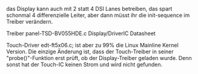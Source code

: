 das Display kann auch mit 2 statt 4 DSI Lanes betreiben, 
das spart schonmal 4 differenzielle Leiter, 
aber dann müsst ihr die init-sequence im Treiber verändern.


Treiber panel-TSD-BV055HDE.c 
Display/DriverIC Datasheet 


Touch-Driver edt-ft5x06.c; 
ist aber zu 99% die Linux Mainline Kernel Version. 
Die einzige Änderung ist, dass der Touch-Treiber in seiner "probe()"-Funktion erst prüft, 
ob der Display-Treiber geladen wurde. Denn sonst hat der Touch-IC keinen Strom und wird nicht gefunden.
